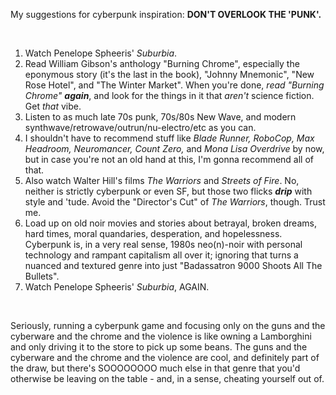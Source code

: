 My suggestions for cyberpunk inspiration: **DON'T OVERLOOK THE 'PUNK'.**

&#x200B;

1. Watch Penelope Spheeris' *Suburbia*.
2. Read William Gibson's anthology "Burning Chrome", especially the eponymous story (it's the last in the book), "Johnny Mnemonic", "New Rose Hotel", and "The Winter Market". When you're done, *read "Burning Chrome"* ***again***, and look for the things in it that *aren't* science fiction. Get *that* vibe.
3. Listen to as much late 70s punk, 70s/80s New Wave, and modern synthwave/retrowave/outrun/nu-electro/etc as you can.
4. I shouldn't have to recommend stuff like *Blade Runner, RoboCop, Max Headroom, Neuromancer, Count Zero,* and *Mona Lisa Overdrive* by now, but in case you're not an old hand at this, I'm gonna recommend all of that.
5. Also watch Walter Hill's films *The Warriors* and *Streets of Fire*. No, neither is strictly cyberpunk or even SF, but those two flicks ***drip*** with style and 'tude. Avoid the "Director's Cut" of *The Warriors*, though. Trust me.
6. Load up on old noir movies and stories about betrayal, broken dreams, hard times, moral quandaries, desperation, and hopelessness. Cyberpunk is, in a very real sense, 1980s neo(n)-noir with personal technology and rampant capitalism all over it; ignoring that turns a nuanced and textured genre into just "Badassatron 9000 Shoots All The Bullets".
7. Watch Penelope Spheeris' *Suburbia*, AGAIN.

&#x200B;

Seriously, running a cyberpunk game and focusing only on the guns and the cyberware and the chrome and the violence is like owning a Lamborghini and only driving it to the store to pick up some beans. The guns and the cyberware and the chrome and the violence are cool, and definitely part of the draw, but there's SOOOOOOOO much else in that genre that you'd otherwise be leaving on the table - and, in a sense, cheating yourself out of.